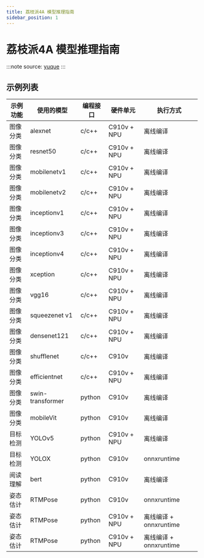 ```yaml
---
title: 荔枝派4A 模型推理指南
sidebar_position: 1
---
```


# 荔枝派4A 模型推理指南

:::note
source: [yuque](https://www.yuque.com/za4k4z/yp3bry/bumk462lyzkunh4y)
:::

## 示例列表

| 示例功能   | 使用的模型         | 编程接口   | 硬件单元       | 执行方式               |
|------------|--------------------|------------|----------------|------------------------|
| 图像分类   | alexnet            | c/c++      | C910v + NPU     | 离线编译               |
| 图像分类   | resnet50           | c/c++      | C910v + NPU     | 离线编译               |
| 图像分类   | mobilenetv1        | c/c++      | C910v + NPU     | 离线编译               |
| 图像分类   | mobilenetv2        | c/c++      | C910v + NPU     | 离线编译               |
| 图像分类   | inceptionv1        | c/c++      | C910v + NPU     | 离线编译               |
| 图像分类   | inceptionv3        | c/c++      | C910v + NPU     | 离线编译               |
| 图像分类   | inceptionv4        | c/c++      | C910v + NPU     | 离线编译               |
| 图像分类   | xception           | c/c++      | C910v + NPU     | 离线编译               |
| 图像分类   | vgg16              | c/c++      | C910v + NPU     | 离线编译               |
| 图像分类   | squeezenet v1      | c/c++      | C910v + NPU     | 离线编译               |
| 图像分类   | densenet121        | c/c++      | C910v + NPU     | 离线编译               |
| 图像分类   | shufflenet         | c/c++      | C910v           | 离线编译               |
| 图像分类   | efficientnet       | c/c++      | C910v + NPU     | 离线编译               |
| 图像分类   | swin-transformer   | python     | C910v           | 离线编译               |
| 图像分类   | mobileVit          | python     | C910v           | 离线编译               |
| 目标检测   | YOLOv5             | python     | C910v + NPU     | 离线编译               |
| 目标检测   | YOLOX              | python     | C910v           | onnxruntime            |
| 阅读理解   | bert               | python     | C910v           | 离线编译               |
| 姿态估计   | RTMPose            | python     | C910v           | onnxruntime            |
| 姿态估计   | RTMPose            | python     | C910v + NPU     | 离线编译 + onnxruntime |
| 姿态估计   | RTMPose            | python     | C910v + NPU     | 离线编译 + onnxruntime |

